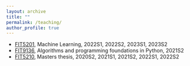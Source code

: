 ```yaml
---
layout: archive
title: ""
permalink: /teaching/
author_profile: true
---
```


* [FIT5201](https://handbook.monash.edu/2022/units/FIT5201), Machine Learning, 2022S1, 2022S2, 2023S1, 2023S2 
* [FIT9136](https://handbook.monash.edu/2021/units/FIT9136), Algorithms and programming foundations in Python, 2021S2
* [FIT5210](https://handbook.monash.edu/2021/units/FIT5210), Masters thesis, 2020S2, 2021S1, 2021S2, 2022S1, 2022S2
